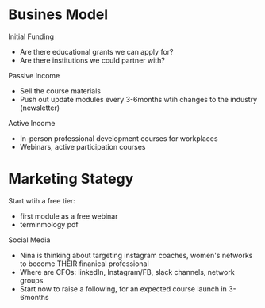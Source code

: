 # Busines Model
Initial Funding
- Are there educational grants we can apply for?
- Are there institutions we could partner with?

Passive Income
- Sell the course materials
- Push out update modules every 3-6months wtih changes to the industry (newsletter)

Active Income 
- In-person professional development courses for workplaces
- Webinars, active participation courses

# Marketing Stategy
Start wtih a free tier:
- first module as a free webinar
- terminmology pdf

Social Media 
- Nina is thinking about targeting instagram coaches, women's networks to become THEIR finanical professional
- Where are CFOs: linkedIn, Instagram/FB, slack channels, network groups
- Start now to raise a following, for an expected course launch in 3-6months